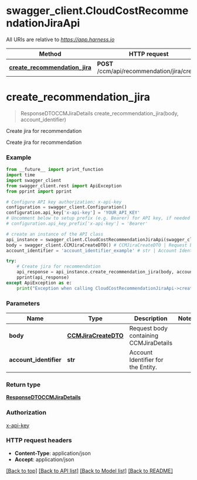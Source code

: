 # swagger_client.CloudCostRecommendationJiraApi

All URIs are relative to *https://app.harness.io*

Method | HTTP request | Description
------------- | ------------- | -------------
[**create_recommendation_jira**](CloudCostRecommendationJiraApi.md#create_recommendation_jira) | **POST** /ccm/api/recommendation/jira/create | Create jira for recommendation

# **create_recommendation_jira**
> ResponseDTOCCMJiraDetails create_recommendation_jira(body, account_identifier)

Create jira for recommendation

Create jira for recommendation

### Example
```python
from __future__ import print_function
import time
import swagger_client
from swagger_client.rest import ApiException
from pprint import pprint

# Configure API key authorization: x-api-key
configuration = swagger_client.Configuration()
configuration.api_key['x-api-key'] = 'YOUR_API_KEY'
# Uncomment below to setup prefix (e.g. Bearer) for API key, if needed
# configuration.api_key_prefix['x-api-key'] = 'Bearer'

# create an instance of the API class
api_instance = swagger_client.CloudCostRecommendationJiraApi(swagger_client.ApiClient(configuration))
body = swagger_client.CCMJiraCreateDTO() # CCMJiraCreateDTO | Request body containing CCMJiraDetails
account_identifier = 'account_identifier_example' # str | Account Identifier for the Entity.

try:
    # Create jira for recommendation
    api_response = api_instance.create_recommendation_jira(body, account_identifier)
    pprint(api_response)
except ApiException as e:
    print("Exception when calling CloudCostRecommendationJiraApi->create_recommendation_jira: %s\n" % e)
```

### Parameters

Name | Type | Description  | Notes
------------- | ------------- | ------------- | -------------
 **body** | [**CCMJiraCreateDTO**](CCMJiraCreateDTO.md)| Request body containing CCMJiraDetails | 
 **account_identifier** | **str**| Account Identifier for the Entity. | 

### Return type

[**ResponseDTOCCMJiraDetails**](ResponseDTOCCMJiraDetails.md)

### Authorization

[x-api-key](../README.md#x-api-key)

### HTTP request headers

 - **Content-Type**: application/json
 - **Accept**: application/json

[[Back to top]](#) [[Back to API list]](../README.md#documentation-for-api-endpoints) [[Back to Model list]](../README.md#documentation-for-models) [[Back to README]](../README.md)

